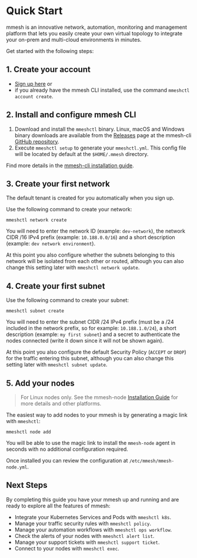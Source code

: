 # Quick Start

mmesh is an innovative network, automation, monitoring and management platform that lets you easily create your own virtual topology to integrate your on-prem and multi-cloud environments in minutes.

Get started with the following steps:

## 1. Create your account

- [Sign up here](https://mmesh.io/signup) or
- if you already have the mmesh CLI installed, use the command `mmeshctl account create`.

## 2. Install and configure mmesh CLI

1. Download and install the `mmeshctl` binary. Linux, macOS and Windows binary downloads are available from the [Releases](https://github.com/mmesh/m-cli/releases) page at the mmesh-cli [GitHub repository](https://github.com/mmesh/m-cli).
2. Execute `mmeshctl setup` to generate your `mmeshctl.yml`. This config file will be located by default at the `$HOME/.mmesh` directory.

Find more details in the [mmesh-cli installation guide](/platform/installation/cli).

## 3. Create your first network

The default tenant is created for you automatically when you sign up.

Use the following command to create your network:

```shell
mmeshctl network create
```

You will need to enter the network ID (example: `dev-network`), the network CIDR /16 IPv4 prefix (example: `10.188.0.0/16`) and a short description (example: `dev network environment`).

At this point you also configure whether the subnets belonging to this network will be isolated from each other or routed, although you can also change this setting later with `mmeshctl network update`.

## 4. Create your first subnet

Use the following command to create your subnet:

```shell
mmeshctl subnet create
```

You will need to enter the subnet CIDR /24 IPv4 prefix (must be a /24 included in the network prefix, so for example: `10.188.1.0/24`), a short description (example: `my first subnet`) and a secret to authenticate the nodes connected (write it down since it will not be shown again).

At this point you also configure the default Security Policy (`ACCEPT` or `DROP`) for the traffic entering this subnet, although you can also change this setting later with `mmeshctl subnet update`.

## 5. Add your nodes

> For Linux nodes only. See the mmesh-node [Installation Guide](/platform/installation/nodes) for more details and other platforms.

The easiest way to add nodes to your mmesh is by generating a magic link with `mmeshctl`:

```shell
mmeshctl node add
```

You will be able to use the magic link to install the `mmesh-node` agent in seconds with no additional configuration required.

Once installed you can review the configuration at `/etc/mmesh/mmesh-node.yml`.

## Next Steps

By completing this guide you have your mmesh up and running and are ready to explore all the features of mmesh:

- Integrate your Kubernetes Services and Pods with `mmeshctl k8s`.
- Manage your traffic security rules with `mmeshctl policy`.
- Manage your automation workflows with `mmeshctl ops workflow`.
- Check the alerts of your nodes with `mmeshctl alert list`.
- Manage your support tickets with `mmeshctl support ticket`.
- Connect to your nodes with `mmeshctl exec`.
